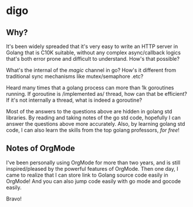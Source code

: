 # digo

## Why?
It's been widely spreaded that it's very easy to write an HTTP server in Golang that is C10K suitable, without any complex async/callback
logics that's both error prone and difficult to understand. How's that possible?

What's the internal of the *magic* channel in go? How's it different from traditional sync mechanisms like mutex/semaphore .etc? 

Heard many times that a golang process can more than 1k goroutines running. If goroutine is /implemented as/ thread, how can that be
efficient? If it's not internally a thread, what is indeed a goroutine?

Most of the answers to the questions above are hidden in golang std libraries. By reading and taking notes of the go std code, hopefully I
can answer the questions above more accurately. Also, by learning golang std code, I can also learn the skills from the top golang
professors, *for free*!

## Notes of OrgMode
I've been personally using OrgMode for more than two years, and is still inspired/pleased by the powerful features of OrgMode. Then one day,
I came to realize that I can store link to Golang source code easily in OrgMode! And you can also jump code easily with go mode and gocode
easily. 

Bravo! 
